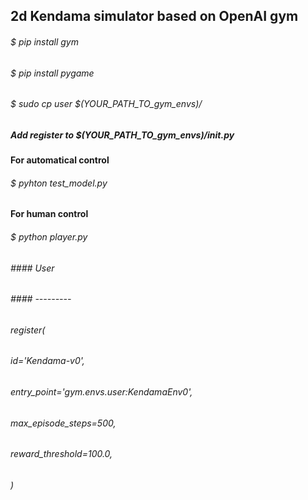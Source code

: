 ## 2d Kendama simulator based on OpenAI gym

###### $ pip install gym
###### $ pip install pygame
###### $ sudo cp user $(YOUR_PATH_TO_gym_envs)/
#####  Add register to $(YOUR_PATH_TO_gym_envs)/__init__.py
####  For automatical control
###### $ pyhton test_model.py
####  For human control
###### $ python player.py

###### #### User
###### #### ---------

###### register(
######    id='Kendama-v0',
######    entry_point='gym.envs.user:KendamaEnv0',
######    max_episode_steps=500,
######    reward_threshold=100.0,
######    )



